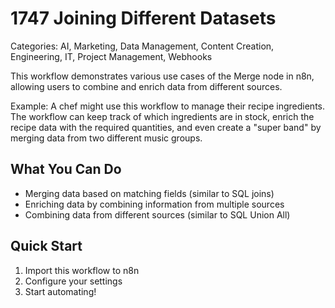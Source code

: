 # 1747 Joining Different Datasets

Categories: AI, Marketing, Data Management, Content Creation, Engineering, IT, Project Management, Webhooks

This workflow demonstrates various use cases of the Merge node in n8n, allowing users to combine and enrich data from different sources.

Example: A chef might use this workflow to manage their recipe ingredients. The workflow can keep track of which ingredients are in stock, enrich the recipe data with the required quantities, and even create a "super band" by merging data from two different music groups.

## What You Can Do
- Merging data based on matching fields (similar to SQL joins)
- Enriching data by combining information from multiple sources
- Combining data from different sources (similar to SQL Union All)

## Quick Start
1. Import this workflow to n8n
2. Configure your settings
3. Start automating!


